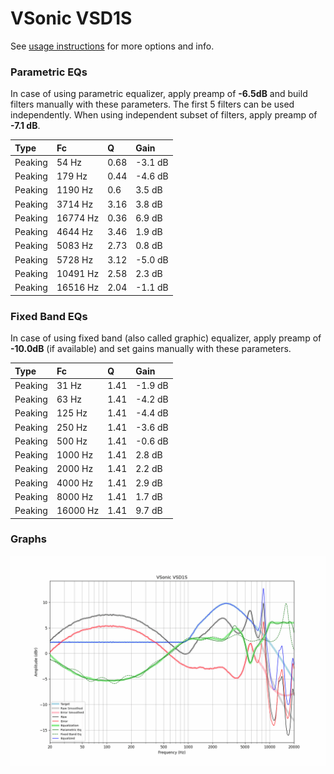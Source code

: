 # VSonic VSD1S
See [usage instructions](https://github.com/jaakkopasanen/AutoEq#usage) for more options and info.

### Parametric EQs
In case of using parametric equalizer, apply preamp of **-6.5dB** and build filters manually
with these parameters. The first 5 filters can be used independently.
When using independent subset of filters, apply preamp of **-7.1 dB**.

| Type    | Fc       |    Q | Gain    |
|:--------|:---------|:-----|:--------|
| Peaking | 54 Hz    | 0.68 | -3.1 dB |
| Peaking | 179 Hz   | 0.44 | -4.6 dB |
| Peaking | 1190 Hz  | 0.6  | 3.5 dB  |
| Peaking | 3714 Hz  | 3.16 | 3.8 dB  |
| Peaking | 16774 Hz | 0.36 | 6.9 dB  |
| Peaking | 4644 Hz  | 3.46 | 1.9 dB  |
| Peaking | 5083 Hz  | 2.73 | 0.8 dB  |
| Peaking | 5728 Hz  | 3.12 | -5.0 dB |
| Peaking | 10491 Hz | 2.58 | 2.3 dB  |
| Peaking | 16516 Hz | 2.04 | -1.1 dB |

### Fixed Band EQs
In case of using fixed band (also called graphic) equalizer, apply preamp of **-10.0dB**
(if available) and set gains manually with these parameters.

| Type    | Fc       |    Q | Gain    |
|:--------|:---------|:-----|:--------|
| Peaking | 31 Hz    | 1.41 | -1.9 dB |
| Peaking | 63 Hz    | 1.41 | -4.2 dB |
| Peaking | 125 Hz   | 1.41 | -4.4 dB |
| Peaking | 250 Hz   | 1.41 | -3.6 dB |
| Peaking | 500 Hz   | 1.41 | -0.6 dB |
| Peaking | 1000 Hz  | 1.41 | 2.8 dB  |
| Peaking | 2000 Hz  | 1.41 | 2.2 dB  |
| Peaking | 4000 Hz  | 1.41 | 2.9 dB  |
| Peaking | 8000 Hz  | 1.41 | 1.7 dB  |
| Peaking | 16000 Hz | 1.41 | 9.7 dB  |

### Graphs
![](./VSonic%20VSD1S.png)